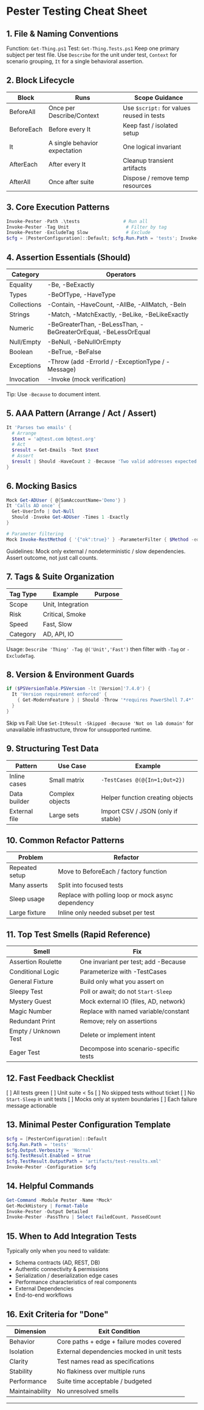 # Pester Testing Cheat Sheet

## 1. File & Naming Conventions
Function: `Get-Thing.ps1`  Test: `Get-Thing.Tests.ps1`
Keep one primary subject per test file. Use `Describe` for the unit under test, `Context` for scenario grouping, `It` for a single behavioral assertion.

## 2. Block Lifecycle
| Block       | Runs                               | Scope Guidance |
|-------------|------------------------------------|----------------|
| BeforeAll   | Once per Describe/Context          | Use `$script:` for values reused in tests |
| BeforeEach  | Before every It                    | Keep fast / isolated setup |
| It          | A single behavior expectation      | One logical invariant |
| AfterEach   | After every It                     | Cleanup transient artifacts |
| AfterAll    | Once after suite                   | Dispose / remove temp resources |

## 3. Core Execution Patterns
```powershell
Invoke-Pester -Path .\tests                # Run all
Invoke-Pester -Tag Unit                     # Filter by tag
Invoke-Pester -ExcludeTag Slow              # Exclude
$cfg = [PesterConfiguration]::Default; $cfg.Run.Path = 'tests'; Invoke-Pester -Configuration $cfg
```

## 4. Assertion Essentials (Should)
| Category  | Operators |
|-----------|-----------|
| Equality  | -Be, -BeExactly |
| Types     | -BeOfType, -HaveType |
| Collections | -Contain, -HaveCount, -AllBe, -AllMatch, -BeIn |
| Strings   | -Match, -MatchExactly, -BeLike, -BeLikeExactly |
| Numeric   | -BeGreaterThan, -BeLessThan, -BeGreaterOrEqual, -BeLessOrEqual |
| Null/Empty| -BeNull, -BeNullOrEmpty |
| Boolean   | -BeTrue, -BeFalse |
| Exceptions| -Throw (add -ErrorId / -ExceptionType / -Message) |
| Invocation| -Invoke (mock verification) |

Tip: Use `-Because` to document intent.

## 5. AAA Pattern (Arrange / Act / Assert)
```powershell
It 'Parses two emails' {
  # Arrange
  $text = 'a@test.com b@test.org'
  # Act
  $result = Get-Emails -Text $text
  # Assert
  $result | Should -HaveCount 2 -Because 'Two valid addresses expected'
}
```

## 6. Mocking Basics
```powershell
Mock Get-ADUser { @{SamAccountName='Demo'} }
It 'Calls AD once' {
  Get-UserInfo | Out-Null
  Should -Invoke Get-ADUser -Times 1 -Exactly
}

# Parameter filtering
Mock Invoke-RestMethod { '{"ok":true}' } -ParameterFilter { $Method -eq 'Get' -and $Uri -match 'status' }
```
Guidelines: Mock only external / nondeterministic / slow dependencies. Assert outcome, not just call counts.

## 7. Tags & Suite Organization
| Tag Type     | Example         | Purpose |
|--------------|-----------------|---------|
| Scope        | Unit, Integration |
| Risk         | Critical, Smoke |
| Speed        | Fast, Slow      |
| Category     | AD, API, IO     |

Usage: `Describe 'Thing' -Tag @('Unit','Fast')` then filter with `-Tag` or `-ExcludeTag`.

## 8. Version & Environment Guards
```powershell
if ($PSVersionTable.PSVersion -lt [Version]'7.4.0') {
  It 'Version requirement enforced' {
    { Get-ModernFeature } | Should -Throw '*requires PowerShell 7.4*'
  }
}
```
Skip vs Fail: Use `Set-ItResult -Skipped -Because 'Not on lab domain'` for unavailable infrastructure, throw for unsupported runtime.

## 9. Structuring Test Data
| Pattern        | Use Case | Example |
|----------------|----------|---------|
| Inline cases   | Small matrix | `-TestCases @(@{In=1;Out=2})` |
| Data builder   | Complex objects | Helper function creating objects |
| External file  | Large sets | Import CSV / JSON (only if stable) |

## 10. Common Refactor Patterns
| Problem | Refactor |
|---------|----------|
| Repeated setup | Move to BeforeEach / factory function |
| Many asserts | Split into focused tests |
| Sleep usage | Replace with polling loop or mock async dependency |
| Large fixture | Inline only needed subset per test |

## 11. Top Test Smells (Rapid Reference)
| Smell | Fix |
|-------|-----|
| Assertion Roulette | One invariant per test; add -Because |
| Conditional Logic | Parameterize with -TestCases |
| General Fixture | Build only what you assert on |
| Sleepy Test | Poll or await; do not `Start-Sleep` |
| Mystery Guest | Mock external IO (files, AD, network) |
| Magic Number | Replace with named variable/constant |
| Redundant Print | Remove; rely on assertions |
| Empty / Unknown Test | Delete or implement intent |
| Eager Test | Decompose into scenario-specific tests |

## 12. Fast Feedback Checklist
[ ] All tests green
[ ] Unit suite < 5s
[ ] No skipped tests without ticket
[ ] No `Start-Sleep` in unit tests
[ ] Mocks only at system boundaries
[ ] Each failure message actionable

## 13. Minimal Pester Configuration Template
```powershell
$cfg = [PesterConfiguration]::Default
$cfg.Run.Path = 'tests'
$cfg.Output.Verbosity = 'Normal'
$cfg.TestResult.Enabled = $true
$cfg.TestResult.OutputPath = 'artifacts/test-results.xml'
Invoke-Pester -Configuration $cfg
```

## 14. Helpful Commands
```powershell
Get-Command -Module Pester -Name *Mock*
Get-MockHistory | Format-Table
Invoke-Pester -Output Detailed
Invoke-Pester -PassThru | Select FailedCount, PassedCount
```

## 15. When to Add Integration Tests
Typically only when you need to validate:
- Schema contracts (AD, REST, DB)
- Authentic connectivity & permissions
- Serialization / deserialization edge cases
- Performance characteristics of real components
- External Dependencies
- End-to-end workflows

## 16. Exit Criteria for "Done"
| Dimension | Exit Condition |
|-----------|----------------|
| Behavior  | Core paths + edge + failure modes covered |
| Isolation | External dependencies mocked in unit tests |
| Clarity   | Test names read as specifications |
| Stability | No flakiness over multiple runs |
| Performance | Suite time acceptable / budgeted |
| Maintainability | No unresolved smells |

---

